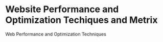 # Website Performance and Optimization Techiques and Metrix
Web Performance and Optimization Techniques
